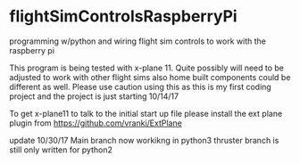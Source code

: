 # flightSimControlsRaspberryPi
programming w/python and wiring flight sim controls to work with the raspberry pi 


This program is being tested with x-plane 11.  Quite possibly will need to be adjusted to work with other flight sims also home built components could be different as well.  Please use caution using this as this is my first coding project and the project is just starting 10/14/17

To get x-plane11 to talk to the initial start up file please install the ext plane plugin from https://github.com/vranki/ExtPlane


update 10/30/17
Main branch now workikng in python3 
thruster branch is still only written for python2 
